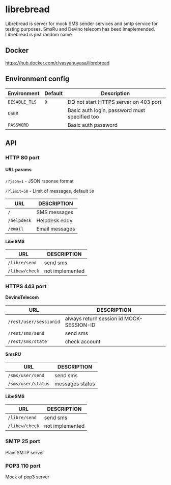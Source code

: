 # librebread

Librebread is server for mock SMS sender services and smtp service for testing purposes. SmsRu and Devino telecom has beed imaplemended. Librebread is just random name

## Docker

https://hub.docker.com/r/vasyahuyasa/librebread

## Environment config

| Environment   | Default | Description  |
|---------------|---------|--------------|
| `DISABLE_TLS` | `0`     | DO not start HTTPS server on 403 port |
| `USER`        |         | Basic auth login, password must specified too |
| `PASSWORD`    |         | Basic auth password |

## API

### HTTP 80 port

#### URL params

`/?json=1` - JSON rsponse format

`/?limit=50` - Limit of messages, default `50`

| URL                    | DESCRIPTION    |
|------------------------|----------------|
| `/`                    | SMS messages   |
| `/helpdesk`            | Helpdesk eddy  |
| `/email`               | Email messages |

__LibeSMS__

| URL                | DESCRIPTION |
|--------------------|-------------|
| `/libre/send`      | send sms    |
| `/libew/check`     | not implemented |

### HTTPS 443 port

__DevinoTelecom__

| URL                    | DESCRIPTION |
|------------------------|-------------|
| `/rest/user/sessionid` |  always return session id MOCK-SESSION-ID |
| `/rest/sms/send`       | send sms |
| `/rest/sms/state`      | check account |

__SmsRU__

| URL                | DESCRIPTION |
|--------------------|-------------|
| `/sms/user/send`   | send sms    |
| `/sms/user/status` | messages status |

__LibeSMS__

| URL                | DESCRIPTION |
|--------------------|-------------|
| `/libre/send`      | send sms    |
| `/libew/check`     | not implemented |

### SMTP 25 port

Plain SMTP server

### POP3 110 port

Mock of pop3 server
